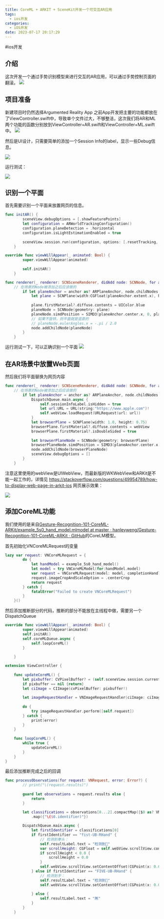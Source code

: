 ```yaml
---
title: CoreML + ARKIT + SceneKit开发一个可交互AR应用
tags:
  - ios开发
categories:
  - iOS开发
date: 2023-07-17 20:17:29
---
```

#ios开发 

## 介绍
这次开发一个通过手势识别模型来进行交互的AR应用，可以通过手势控制页面的翻滚。
![](img/gifhome_640x480_5s.gif)

## 项目准备
新建项目时仍然选择Argumented Reality App
之前App开发把主要的功能都放在了ViewController.swift中，导致单个文件过大，不够整洁，这次我们将AR和ML两个功能的函数分别放到ViewController+AR.swift和ViewController+ML.swift中。
![](img/B8FCB118-EA55-4BD8-AEC7-C2627879DDD6.png)

然后是UI设计，只需要简单的添加一个Session Info的label，显示一些Debug信息。

![](img/887D4475-C96C-4E9D-9C3A-0B88EC535279.png)

运行测试：

![](img/IMG_6C0C5E28C36D-1.jpeg)


## 识别一个平面
首先需要识别一个平面来放置网页的信息。

``` swift
func initAR() {
        sceneView.debugOptions = [.showFeaturePoints]
        let configuration = ARWorldTrackingConfiguration()
        configuration.planeDetection = .horizontal
        configuration.isLightEstimationEnabled = true
        
        sceneView.session.run(configuration, options: [.resetTracking, .removeExistingAnchors])
    }
```

``` swift
override func viewWillAppear(_ animated: Bool) {
        super.viewWillAppear(animated)
        
        self.initAR()
    }
```

``` swift
func renderer(_ renderer: SCNSceneRenderer, didAdd node: SCNNode, for anchor: ARAnchor) {
    // 在场景的Node被添加之后应该做的
        if let planeAnchor = anchor as? ARPlaneAnchor, node.childNodes.count<1{
            let plane = SCNPlane(width:CGFloat(planeAnchor.extent.x), height: CGFloat(planeAnchor.extent.z))
            
            plane.firstMaterial?.diffuse.contents = UIColor.blue
            planeNode = SCNNode(geometry: plane)
            planeNode.simdPosition = SIMD3(planeAnchor.center.x, 0, planeAnchor.center.z)
            // 如果不旋转，则平面就是竖直的
            // planeNode.eulerAngles.x = -.pi / 2.0
            node.addChildNode(planeNode)
        }
    }
```
运行测试一下，可以正确识别一个平面
![](img/IMG_F67F2445EDE0-1.jpeg)

## 在AR场景中放置Web页面
然后我们将平面替换为网页内容

``` swift
func renderer(_ renderer: SCNSceneRenderer, didAdd node: SCNNode, for anchor: ARAnchor) {
    // 在场景的Node被添加之后应该做的
        if let planeAnchor = anchor as? ARPlaneAnchor, node.childNodes.count<1{
            DispatchQueue.main.async {
                self.sessionInfoLabel.isHidden = true
                let url:URL = URL(string:"https://www.apple.com")!
                self.webView.loadRequest(URLRequest(url: url))
            }
            let browserPlane = SCNPlane(width: 1.0, height: 0.75)
            browserPlane.firstMaterial?.diffuse.contents = webView
            browserPlane.firstMaterial?.isDoubleSided = true
                
            let browserPlaneNode = SCNNode(geometry: browserPlane)
            browserPlaneNode.simdPosition = SIMD3(planeAnchor.center.x, 0, planeAnchor.center.z-1.0)
            node.addChildNode(browserPlaneNode)
            sceneView.debugOptions = []
        }
    }
```

注意这里使用的webView是UIWebView，而最新版的WKWebView和ARKit是不能一起工作的，详情见
https://stackoverflow.com/questions/49954789/how-to-display-web-page-in-arkit-ios
网页展示效果：

![](img/IMG_0163.png
)


## 添加CoreML功能
我们使用的是来自[Gesture-Recognition-101-CoreML-ARKit/example_5s0_hand_model.mlmodel at master · hanleyweng/Gesture-Recognition-101-CoreML-ARKit · GitHub](https://github.com/hanleyweng/Gesture-Recognition-101-CoreML-ARKit/blob/master/Gesture-Recognition-101-CoreML-ARKit/example_5s0_hand_model.mlmodel)的CoreLM模型。

首先初始化VNCoreMLRequest的变量
```swift
lazy var request: VNCoreMLRequest = {
        do {
            let handModel = example_5s0_hand_model()
            let model = try VNCoreMLModel(for:handModel.model)
            var request = VNCoreMLRequest(model: model, completionHandler: self.processObservations)
            request.imageCropAndScaleOption = .centerCrop
            return request
        } catch {
            fatalError("Failed to create VNCoreMLRequest")
        }
    }()
```

然后添加推断部分的代码，推断的部分不能放在主线程中做，需要另一个DispatchQueue
``` swift
override func viewWillAppear(_ animated: Bool) {
        super.viewWillAppear(animated)
        self.initAR()
        self.coreMLQueue.async {
            self.loopCoreML()
        }
        
    }

extension ViewController {
    
    func updateCoreML() {
        let pixbuffer: CVPixelBuffer? = (self.sceneView.session.currentFrame?.capturedImage)
        if pixbuffer == nil {return}
        let ciImage = CIImage(cvPixelBuffer: pixbuffer!)
        
        let imageRequestHandler = VNImageRequestHandler(ciImage: ciImage, options: [:])
        
        do {
            try imageRequestHandler.perform([self.request])
        } catch {
            print(error)
        }
    }
    
    func loopCoreML() {
        while true {
            updateCoreML()
        }
    }
}
```

最后添加推断完成之后的回调
``` swift
func processObservations(for request: VNRequest, error: Error?) {
        // print("\(request.results)")
        
        guard let observations = request.results else {
            return
        }

        let classifications = observations[0...2].compactMap({$0 as? VNClassificationObservation})
            .map({"\($0.identifier)"})
        
        DispatchQueue.main.async {
            let firstIdentifier = classifications[0]
            if firstIdentifier == "fist-UB-RHand" {
                // 检测到拳头：
                self.resultLabel.text = "检测到👊"
                var scrollHeight: CGFloat = self.webView.scrollView.contentSize.height - self.webView.scrollView.bounds.size.height
                if scrollHeight < 0.0 {
                    scrollHeight = 0.0
                }
                self.webView.scrollView.setContentOffset(CGPoint(x: 0.0, y: scrollHeight), animated: true)
            } else if firstIdentifier == "FIVE-UB-RHand" {
                // 检测到手：
                self.resultLabel.text = "检测到👋"
                self.webView.scrollView.setContentOffset(CGPoint(x: 0.0, y: 0.0), animated: true)
                
            } else {
                self.resultLabel.text = "🈚️"
            }
        }
    }
```


